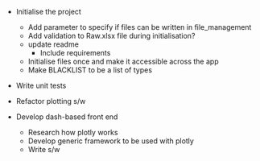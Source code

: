 - Initialise the project
    - Add parameter to specify if files can be written in file_management
    - Add validation to Raw.xlsx file during initialisation?
    - update readme
        - Include requirements
    - Initialise files once and make it accessible across the app
    - Make BLACKLIST to be a list of types

- Write unit tests
- Refactor plotting s/w
- Develop dash-based front end
    - Research how plotly works
    - Develop generic framework to be used with plotly
    - Write s/w
